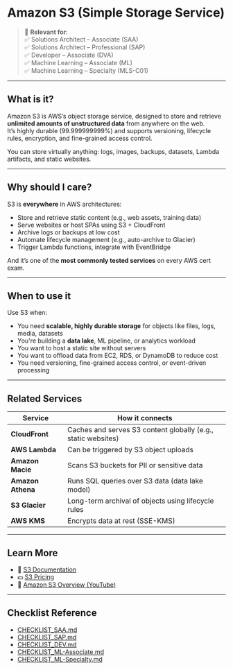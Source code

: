 # Amazon S3 (Simple Storage Service)

> 🔖 **Relevant for**:  
> ✅ Solutions Architect – Associate (SAA)  
> ✅ Solutions Architect – Professional (SAP)  
> ✅ Developer – Associate (DVA)  
> ✅ Machine Learning – Associate (ML)  
> ✅ Machine Learning – Specialty (MLS-C01)

---

## What is it?

Amazon S3 is AWS’s object storage service, designed to store and retrieve **unlimited amounts of unstructured data** from anywhere on the web.  
It’s highly durable (99.999999999%) and supports versioning, lifecycle rules, encryption, and fine-grained access control.

You can store virtually anything: logs, images, backups, datasets, Lambda artifacts, and static websites.

---

## Why should I care?

S3 is **everywhere** in AWS architectures:

- Store and retrieve static content (e.g., web assets, training data)
- Serve websites or host SPAs using S3 + CloudFront
- Archive logs or backups at low cost
- Automate lifecycle management (e.g., auto-archive to Glacier)
- Trigger Lambda functions, integrate with EventBridge

And it’s one of the **most commonly tested services** on every AWS cert exam.

---

## When to use it

Use S3 when:

- You need **scalable, highly durable storage** for objects like files, logs, media, datasets
- You're building a **data lake**, ML pipeline, or analytics workload
- You want to host a static site without servers
- You want to offload data from EC2, RDS, or DynamoDB to reduce cost
- You need versioning, fine-grained access control, or event-driven processing

---

## Related Services

| Service | How it connects |
|---------|------------------|
| **CloudFront** | Caches and serves S3 content globally (e.g., static websites) |
| **AWS Lambda** | Can be triggered by S3 object uploads |
| **Amazon Macie** | Scans S3 buckets for PII or sensitive data |
| **Amazon Athena** | Runs SQL queries over S3 data (data lake model) |
| **S3 Glacier** | Long-term archival of objects using lifecycle rules |
| **AWS KMS** | Encrypts data at rest (SSE-KMS) |

---

## Learn More

- 📘 [S3 Documentation](https://docs.aws.amazon.com/s3/index.html)  
- 💵 [S3 Pricing](https://aws.amazon.com/s3/pricing/)  
- 🎥 [Amazon S3 Overview (YouTube)](https://www.youtube.com/watch?v=Z1uNmsErMvg)

---

## Checklist Reference

- [CHECKLIST_SAA.md](../CERTIFICATION_GUIDES/CHECKLIST_SAA.md)  
- [CHECKLIST_SAP.md](../CERTIFICATION_GUIDES/CHECKLIST_SAP.md)  
- [CHECKLIST_DEV.md](../CERTIFICATION_GUIDES/CHECKLIST_DEV.md)  
- [CHECKLIST_ML-Associate.md](../CERTIFICATION_GUIDES/CHECKLIST_ML-Associate.md)  
- [CHECKLIST_ML-Specialty.md](../CERTIFICATION_GUIDES/CHECKLIST_ML-Specialty.md)

